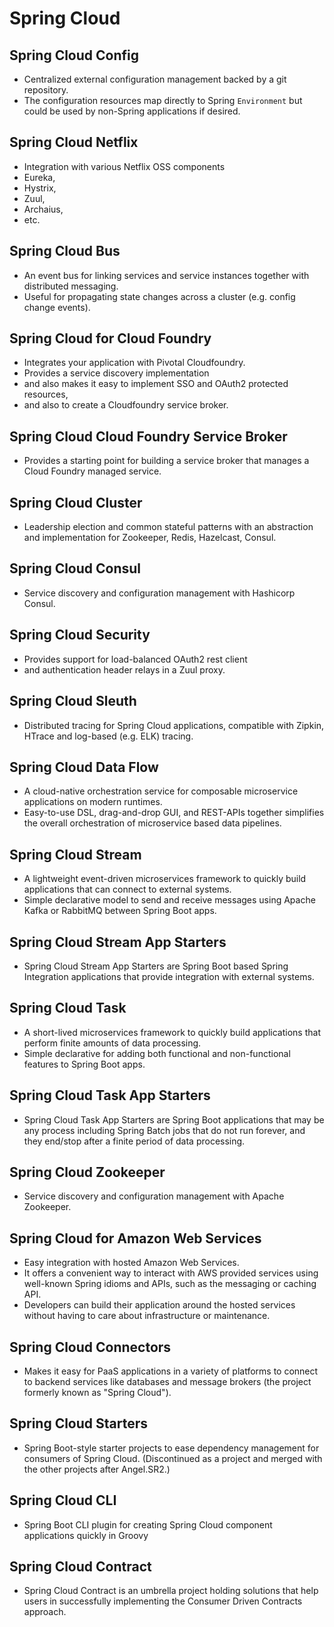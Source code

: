 # Spring Cloud


## Spring Cloud Config

- Centralized external configuration management backed by a git repository. 
- The configuration resources map directly to Spring `Environment` but could be used by non-Spring applications if desired.


## Spring Cloud Netflix

- Integration with various Netflix OSS components
 - Eureka, 
 - Hystrix, 
 - Zuul, 
 - Archaius, 
 - etc.


## Spring Cloud Bus

- An event bus for linking services and service instances together with distributed messaging.
- Useful for propagating state changes across a cluster (e.g. config change events).


## Spring Cloud for Cloud Foundry

- Integrates your application with Pivotal Cloudfoundry.
- Provides a service discovery implementation
- and also makes it easy to implement SSO and OAuth2 protected resources,
- and also to create a Cloudfoundry service broker.


## Spring Cloud Cloud Foundry Service Broker

- Provides a starting point for building a service broker that manages a Cloud Foundry managed service.


## Spring Cloud Cluster

- Leadership election and common stateful patterns with an abstraction and implementation for Zookeeper, Redis, Hazelcast, Consul.


## Spring Cloud Consul

- Service discovery and configuration management with Hashicorp Consul.


## Spring Cloud Security

- Provides support for load-balanced OAuth2 rest client
- and authentication header relays in a Zuul proxy.


## Spring Cloud Sleuth

- Distributed tracing for Spring Cloud applications, compatible with Zipkin, HTrace and log-based (e.g. ELK) tracing.


## Spring Cloud Data Flow

- A cloud-native orchestration service for composable microservice applications on modern runtimes.
- Easy-to-use DSL, drag-and-drop GUI, and REST-APIs together simplifies the overall orchestration of microservice based data pipelines.


## Spring Cloud Stream

- A lightweight event-driven microservices framework to quickly build applications that can connect to external systems.
- Simple declarative model to send and receive messages using Apache Kafka or RabbitMQ between Spring Boot apps.


## Spring Cloud Stream App Starters

- Spring Cloud Stream App Starters are Spring Boot based Spring Integration applications that provide integration with external systems.


## Spring Cloud Task

- A short-lived microservices framework to quickly build applications that perform finite amounts of data processing.
- Simple declarative for adding both functional and non-functional features to Spring Boot apps.


## Spring Cloud Task App Starters

- Spring Cloud Task App Starters are Spring Boot applications that may be any process including Spring Batch jobs that do not run forever, and they end/stop after a finite period of data processing.


## Spring Cloud Zookeeper

- Service discovery and configuration management with Apache Zookeeper.


## Spring Cloud for Amazon Web Services

- Easy integration with hosted Amazon Web Services.
- It offers a convenient way to interact with AWS provided services using well-known Spring idioms and APIs, such as the messaging or caching API.
- Developers can build their application around the hosted services without having to care about infrastructure or maintenance.


## Spring Cloud Connectors

- Makes it easy for PaaS applications in a variety of platforms to connect to backend services like databases and message brokers (the project formerly known as "Spring Cloud").


## Spring Cloud Starters

- Spring Boot-style starter projects to ease dependency management for consumers of Spring Cloud. (Discontinued as a project and merged with the other projects after Angel.SR2.)


## Spring Cloud CLI

- Spring Boot CLI plugin for creating Spring Cloud component applications quickly in Groovy


## Spring Cloud Contract

- Spring Cloud Contract is an umbrella project holding solutions that help users in successfully implementing the Consumer Driven Contracts approach.